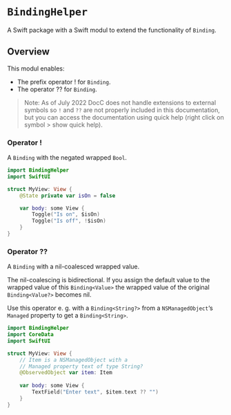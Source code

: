 # ``BindingHelper``

A Swift package with a Swift modul to extend the functionality of `Binding`.

## Overview

This modul enables:

- The prefix operator ! for `Binding`.
- The operator ?? for `Binding`.

> Note: As of July 2022 DocC does not handle extensions to external symbols so `!` and `??` are not properly included in this documentation, but you can access the documentation using quick help (right click on symbol > show quick help).

### Operator !

A `Binding` with the negated wrapped `Bool`.

```swift
import BindingHelper
import SwiftUI

struct MyView: View {
    @State private var isOn = false

    var body: some View {
        Toggle("Is on", $isOn)
        Toggle("Is off", !$isOn)
    }
}
```

### Operator ??

A `Binding` with a nil-coalesced wrapped value.

The nil-coalescing is bidirectional. If you assign the default value to the wrapped value of this `Binding<Value>` the wrapped value of the original `Binding<Value?>` becomes nil.

Use this operator e. g. with a `Binding<String?>` from a `NSManagedObject`‘s `Managed` property to get a `Binding<String>`.

```swift
import BindingHelper
import CoreData
import SwiftUI

struct MyView: View {
    // Item is a NSManagedObject with a 
    // Managed property text of type String?
    @ObservedObject var item: Item
   
    var body: some View {
        TextField("Enter text", $item.text ?? "")
    }
}
```

